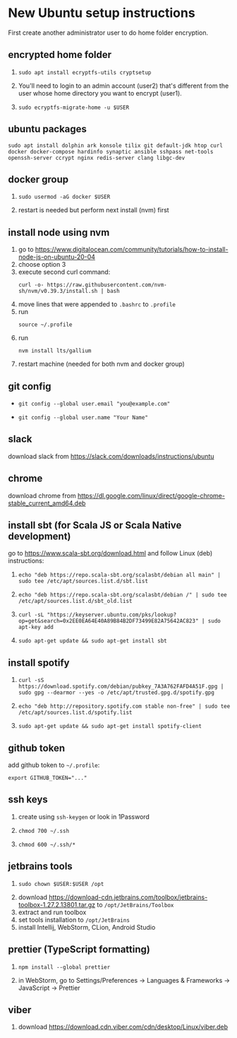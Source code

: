 New Ubuntu setup instructions
=============================

First create another administrator user to do home folder encryption.

encrypted home folder
---------------------

1. ```
   sudo apt install ecryptfs-utils cryptsetup
   ```
2. You'll need to login to an admin account (user2) that's different from the user whose home directory you want to encrypt (user1).
3. ```
   sudo ecryptfs-migrate-home -u $USER
   ```

ubuntu packages
---------------

```
sudo apt install dolphin ark konsole tilix git default-jdk htop curl docker docker-compose hardinfo synaptic ansible sshpass net-tools openssh-server ccrypt nginx redis-server clang libgc-dev
```

docker group
------------

1. ```
   sudo usermod -aG docker $USER
   ```
2. restart is needed but perform next install (nvm) first

install node using nvm
----------------------

1. go to https://www.digitalocean.com/community/tutorials/how-to-install-node-js-on-ubuntu-20-04
2. choose option 3
3. execute second curl command:
   ```
   curl -o- https://raw.githubusercontent.com/nvm-sh/nvm/v0.39.3/install.sh | bash
   ```
4. move lines that were appended to `.bashrc` to `.profile`
5. run
   ```
   source ~/.profile
   ```
6. run
   ```
   nvm install lts/gallium
   ```
7. restart machine (needed for both nvm and docker group)

git config
----------

- ```
  git config --global user.email "you@example.com"
  ```
- ```
  git config --global user.name "Your Name"
  ```

slack
-----

download slack from https://slack.com/downloads/instructions/ubuntu

chrome
------

download chrome from https://dl.google.com/linux/direct/google-chrome-stable_current_amd64.deb

install sbt (for Scala JS or Scala Native development)
------------------------------------------------------

go to https://www.scala-sbt.org/download.html and follow Linux (deb) instructions:

1. ```
   echo "deb https://repo.scala-sbt.org/scalasbt/debian all main" | sudo tee /etc/apt/sources.list.d/sbt.list
   ```
2. ```
   echo "deb https://repo.scala-sbt.org/scalasbt/debian /" | sudo tee /etc/apt/sources.list.d/sbt_old.list
   ```
3. ```
   curl -sL "https://keyserver.ubuntu.com/pks/lookup?op=get&search=0x2EE0EA64E40A89B84B2DF73499E82A75642AC823" | sudo apt-key add
   ```
4. ```
   sudo apt-get update && sudo apt-get install sbt
   ```

install spotify
---------------

1. ```
   curl -sS https://download.spotify.com/debian/pubkey_7A3A762FAFD4A51F.gpg | sudo gpg --dearmor --yes -o /etc/apt/trusted.gpg.d/spotify.gpg
   ```
2. ```
   echo "deb http://repository.spotify.com stable non-free" | sudo tee /etc/apt/sources.list.d/spotify.list
   ```
3. ```
   sudo apt-get update && sudo apt-get install spotify-client
   ```

github token
------------

add github token to `~/.profile`:
```
export GITHUB_TOKEN="..."
```

ssh keys
--------

1. create using `ssh-keygen` or look in 1Password
2. ```
   chmod 700 ~/.ssh
   ```
3. ```
   chmod 600 ~/.ssh/*
   ```

jetbrains tools
---------------

1. ```
   sudo chown $USER:$USER /opt
   ```
2. download https://download-cdn.jetbrains.com/toolbox/jetbrains-toolbox-1.27.2.13801.tar.gz to `/opt/JetBrains/Toolbox`
3. extract and run toolbox
4. set tools installation to `/opt/JetBrains`
5. install Intellij, WebStorm, CLion, Android Studio

prettier (TypeScript formatting)
--------------------------------

1. ```
   npm install --global prettier
   ```
2. in WebStorm, go to Settings/Preferences -> Languages & Frameworks -> JavaScript -> Prettier

viber
-----

1. download https://download.cdn.viber.com/cdn/desktop/Linux/viber.deb

